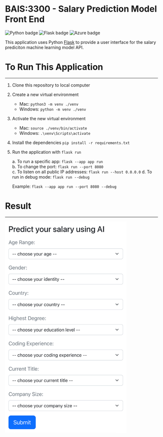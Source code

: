 # BAIS:3300 - Salary Prediction Model Front End

![Python badge](https://img.shields.io/static/v1?message=python&logo=python&labelColor=3776AB&color=3776AB&logoColor=white&label=%20&style=for-the-badge) ![Flask badge](https://img.shields.io/static/v1?message=Flask&logo=Flask&labelColor=000000&color=000000&logoColor=white&label=%20&style=for-the-badge) ![Azure badge](https://img.shields.io/badge/Microsoft_Azure-0089D6?style=for-the-badge&logo=microsoft-azure&logoColor=white)

This application uses Python [Flask](https://flask.palletsprojects.com/en/3.0.x/) to provide a user interface for the salary prediciton machine learning model API.

# To Run This Application

---

1. Clone this repository to local computer

2. Create a new virtual environment

   - Mac: `python3 -m venv ./venv`
   - Windows: `python -m venv ./venv`

3. Activate the new virtual environment

   - Mac: `source ./venv/bin/activate`
   - Windows: `.\venv\Scripts\activate`

4. Install the dependencies `pip install -r requirements.txt`

5. Run the application with `flask run`

   a. To run a specific app: `flask --app app run`  
   b. To change the port: `flask run --port 8080`  
   c. To listen on all public IP addresses: `flask run --host 0.0.0.0`
   d. To run in debug mode: `flask run --debug`

   Example: `flask --app app run --port 8080 --debug `

# Result

---

<img src="https://github.com/mikecolbert/salary_prediction_front_end/blob/main/front_end_screenshot.jpg" width="400" />